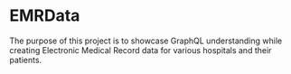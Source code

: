 # EMRData

The purpose of this project is to showcase GraphQL understanding while creating Electronic Medical Record data for various hospitals and their patients. 